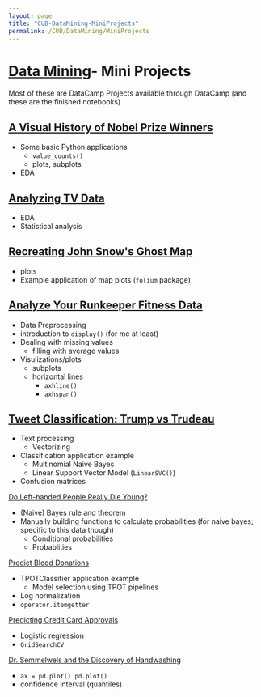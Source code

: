 ```yaml
---
layout: page
title: "CUB-DataMining-MiniProjects"
permalink: /CUB/DataMining/MiniProjects
---
```


# [Data Mining](DataMining.md)- Mini Projects
Most of these are DataCamp Projects available through DataCamp (and these are the finished notebooks)

[A Visual History of Nobel Prize Winners](Mini-Projects/NobelPrize/nobelprize-notebook.html)
- 

- Some basic Python applications
    - `value_counts()`
    - plots, subplots
- EDA

[Analyzing TV Data](Mini-Projects/TV/TVdata.html)
-

- EDA
- Statistical analysis

[Recreating John Snow's Ghost Map](Mini-Projects/Map/GhostMap.html)
- 

- plots
- Example application of map plots (`folium` package)

[Analyze Your Runkeeper Fitness Data](Mini-Projects/Fitness/FitnessData.html)
- 

- Data Preprocessing 
- introduction to `display()` (for me at least)
- Dealing with missing values
    - filling with average values
- Visulizations/plots
    - subplots
    - horizontal lines 
        - `axhline()`
        - `axhspan()`

[Tweet Classification: Trump vs Trudeau](Mini-Projects/Tweets/TweetClassification.html)
- 

- Text processing
    - Vectorizing
- Classification application example
    - Multinomial Naive Bayes
    - Linear Support Vector Model (`LinearSVC()`)
- Confusion matrices

[Do Left-handed People Really Die Young?](Mini-Projects/LeftHand/LHDieYoung.html)

- (Naive) Bayes rule and theorem
- Manually building functions to calculate probabilities (for naive bayes; specific to this data though)
    - Conditional probabilities
    - Probablities

[Predict Blood Donations](Mini-Projects/BloodDonations/Blood.html)

- TPOTClassifier application example 
    - Model selection using TPOT pipelines
- Log normalization
- `operator.itemgetter`

[Predicting Credit Card Approvals](Mini-Projects/PredictCCapproval/notebook.html)

- Logistic regression 
- `GridSearchCV`

[Dr. Semmelwels and the Discovery of Handwashing](Mini-Projects/Handwashing/Handwashing.html)

- `ax = pd.plot() pd.plot()`
- confidence interval (quantiles)